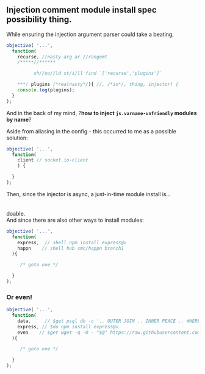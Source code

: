 ## Injection comment module install spec possibility thing. 

While ensuring the injection argument parser could take a beating,<br />

```javascript
objective( '...',
  function(
    recurse, //nasty arg ar //rangemt
    /*****//******

          sh//ou//ld st/i/ll find `['recurse','plugins']`

    ***/ plugins /*realnasty*/){ //, /*io*/, thing, injector) {
    console.log(plugins);
  }
);
```

And in the back of my mind, ?<b>how to inject `js.varname-unfriendly` modules by name</b>?<br />

Aside from aliasing in the config - this occurred to me as a possible solution:

```javascript
objective( '...',
  function(
    client // socket.io-client
    ) {

  }
);

```

Then, since the injector is async, a just-in-time module install is...<br />
<br />
<br />
doable.<br />
And since there are also other ways to install modules:

```javascript
objective( '...',
  function(
    express,  // shell npm install express@v
    happn    // shell hub smc/happn branch1
  ){

     /* goto one */

  }
);

```

### Or even!

```javascript
objective( '...',
  function(
    data,     // $get psql db -c '.. OUTER JOIN .. INNER PEACE .. WHERE .. WHY ..' | makeJson
    express, // $do npm install express@v
    even    // $get wget -q -O - "$@" https://raw.githubusercontent.com/joyent/node/master/doc/api/readline.markdown
  ){

     /* goto one */

  }
);
```
